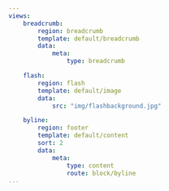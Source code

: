 ```yaml
---
views:
    breadcrumb:
        region: breadcrumb
        template: default/breadcrumb
        data:
            meta:
                type: breadcrumb

    flash:
        region: flash
        template: default/image
        data:
            src: "img/flashbackground.jpg"

    byline:
        region: footer
        template: default/content
        sort: 2
        data:
            meta:
                type: content
                route: block/byline
...
```

